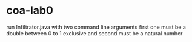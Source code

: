 # coa-lab0
run Infiltrator.java with two command line arguments first one must be a double between 0 to 1 exclusive and second must be a natural number
